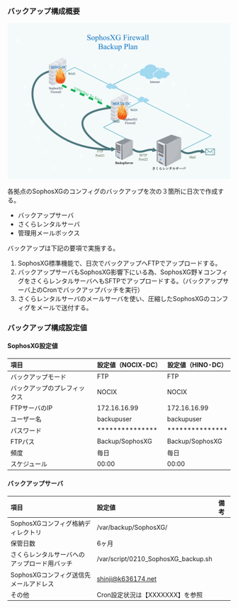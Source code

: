 ### バックアップ構成概要

![0219_SophosXG_Backup_Plan](./0219_SophosXG_Backup_Plan.png)

各拠点のSophosXGのコンフィグのバックアップを次の３箇所に日次で作成する。
  * バックアップサーバ
  * さくらレンタルサーバ
  * 管理用メールボックス

バックアップは下記の要項で実施する。
1. SophosXG標準機能で、日次でバックアップへFTPでアップロードする。
1. バックアップサーバもSophosXG影響下にいる為、SophosXG野￥コンフィグをさくらレンタルサーバへもSFTPでアップロードする。（バックアップサーバ上のCronでバックアップバッチを実行）
1. さくらレンタルサーバのメールサーバを使い、圧縮したSophosXGのコンフィグをメールで送付する。

<div style="page-break-before:always"></div>

### バックアップ構成設定値

#### SophosXG設定値

| 項目                         | 設定値（NOCIX-DC） | 設定値（HINO-DC） |
|:---------------------------- |:------------------ | ----------------- |
| バックアップモード           | FTP                | FTP               |
| バックアップのプレフィックス | NOCIX              | NOCIX             |
| FTPサーバのIP                | 172.16.16.99       | 172.16.16.99      |
| ユーザー名                   | backupuser         | backupuser        |
| パスワード                   | ***************    | ***************   |
| FTPパス                      | Backup/SophosXG    | Backup/SophosXG   |
| 頻度                         | 毎日               | 毎日              |
| スケジュール                 | 00:00              | 00:00             |


#### バックアップサーバ
| 項目                                         | 設定値                              | 備考 |
|:-------------------------------------------- |:----------------------------------- |:---- |
| SophosXGコンフィグ格納ディレクトリ           | /var/backup/SophosXG/               |      |
| 保管日数                                     | 6ヶ月                               |      |
| さくらレンタルサーバへのアップロード用バッチ | /var/script/0210_SophosXG_backup.sh |      |
| SophosXGコンフィグ送信先メールアドレス       | shinji@k636174.net                  |      |
| その他                                       | Cron設定状況は【XXXXXXX】を参照     |      |
